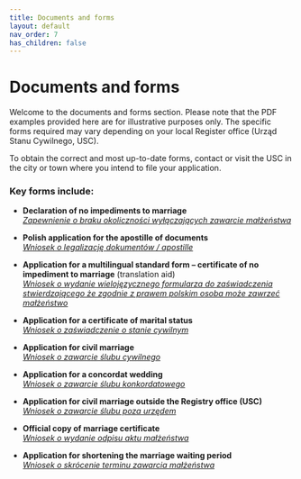 ```yaml
---
title: Documents and forms
layout: default
nav_order: 7
has_children: false
---
```

# Documents and forms

Welcome to the documents and forms section. Please note that the PDF examples provided here are for illustrative purposes only. The specific forms required may vary depending on your local Register office (Urząd Stanu Cywilnego, USC).

To obtain the correct and most up-to-date forms, contact or visit the USC in the city or town where you intend to file your application.

### Key forms include:

- **Declaration of no impediments to marriage**  
  [*Zapewnienie o braku okoliczności wyłączających zawarcie małżeństwa*](../resources/SY_zapewnienie_o_braku_okoliczności_wyłączających_zawarcie_małżeństwa.pdf)

- **Polish application for the apostille of documents**  
  [*Wniosek o legalizację dokumentów / apostille*](../resources/SY_apostille_wniosek_pol-ang-.docx)

- **Application for a multilingual standard form – certificate of no impediment to marriage** (translation aid)  
  [*Wniosek o wydanie wielojęzycznego formularza do zaświadczenia stwierdzającego że zgodnie z prawem polskim osoba może zawrzeć małżeństwo*](../resources/SY_wniosek_o_wydanie_wielojęzycznego_formularza_do_zaświadczenia_stwierdzającego_że_zgodnie_z_prawem_polskim_osoba_może_zawrzeć_małżeństwo.pdf)

- **Application for a certificate of marital status**  
  [*Wniosek o zaświadczenie o stanie cywilnym*](../resources/SY_wniosek_o_zaswiadczenie_o_stanie_cywilnym.pdf)

- **Application for civil marriage**  
  [*Wniosek o zawarcie ślubu cywilnego*](../resources/SY_slub-cywilny.pdf)

- **Application for a concordat wedding**  
  [*Wniosek o zawarcie ślubu konkordatowego*](../resources/SY_wniosek-slub-konkordatowy.pdf)

- **Application for civil marriage outside the Registry office (USC)**  
  [*Wniosek o zawarcie ślubu poza urzędem*](../resources/SY_wniosek-slub-poza-urzedem.pdf)

- **Official copy of marriage certificate**  
  [*Wniosek o wydanie odpisu aktu małżeństwa*](../resources/SY_odpis-aktu-malzenstwa.pdf)

- **Application for shortening the marriage waiting period**  
  [*Wniosek o skrócenie terminu zawarcia małżeństwa*](../resources/SY_wniosek_o_skrócenie_terminu_zawarcia_małżeństwa.pdf)
